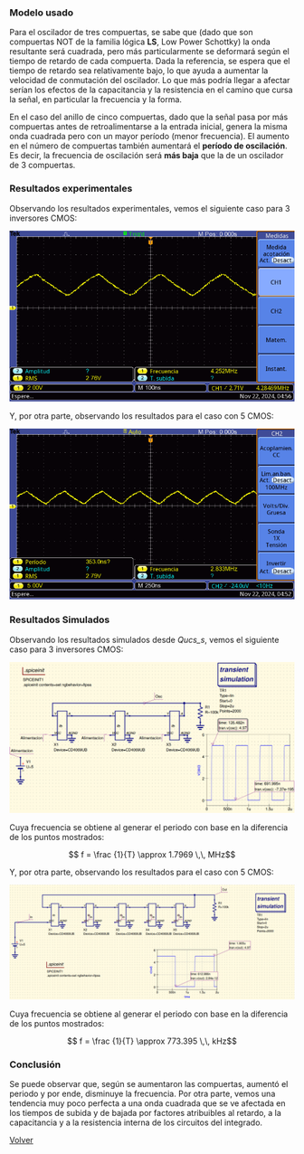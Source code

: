 
### Modelo usado

Para el oscilador de tres compuertas, se sabe que (dado que son compuertas NOT de la familia lógica **LS**, Low Power Schottky) la onda resultante será cuadrada, pero más particularmente se deformará según el tiempo de retardo de cada compuerta. Dada la referencia, se espera que el tiempo de retardo sea relativamente bajo, lo que ayuda a aumentar la velocidad de conmutación del oscilador. Lo que más podría llegar a afectar serían los efectos de la capacitancia y la resistencia en el camino que cursa la señal, en particular la frecuencia y la forma.

En el caso del anillo de cinco compuertas, dado que la señal pasa por más compuertas antes de retroalimentarse a la entrada inicial, genera la misma onda cuadrada pero con un mayor período (menor frecuencia). El aumento en el número de compuertas también aumentará el **período de oscilación**. Es decir, la frecuencia de oscilación será **más baja** que la de un oscilador de 3 compuertas.

### Resultados experimentales

Observando los resultados experimentales, vemos el siguiente caso para 3 inversores CMOS:

![|400](Imagenes/Part3_1.png)

Y, por otra parte, observando los resultados para el caso con 5 CMOS:

![|400](Imagenes/Part3_2.png)


### Resultados Simulados 

Observando los resultados simulados desde _Qucs_s_, vemos el siguiente caso para 3 inversores CMOS:

![](Imagenes/IMCD6.png)

Cuya frecuencia se obtiene al generar el periodo con base en la diferencia de los puntos mostrados:

$$ f  = \frac  {1}{T} \approx 1.7969 \,\, MHz$$

Y, por otra parte, observando los resultados para el caso con 5 CMOS:

![](Imagenes/IMCD7.png)

Cuya frecuencia se obtiene al generar el periodo con base en la diferencia de los puntos mostrados:

$$ f  = \frac  {1}{T} \approx 773.395 \,\, kHz$$


### Conclusión

Se puede observar que, según se aumentaron las compuertas, aumentó el periodo y por ende, disminuye la frecuencia. Por otra parte, vemos una tendencia muy poco perfecta a una onda cuadrada que se ve afectada en los tiempos de subida y de bajada por factores atribuibles al retardo, a la capacitancia y a la resistencia interna de los circuitos del integrado.


[Volver](https://github.com/juamorenogo/Digital_2024_2/tree/main/Lab_01/SN70LS04)


